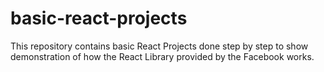 # basic-react-projects
This repository contains basic React Projects done step by step to show demonstration of how the React Library provided by the Facebook works.
